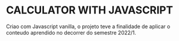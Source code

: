 # CALCULATOR WITH JAVASCRIPT
Criao com Javascript vanilla, o projeto teve a finalidade de aplicar o conteudo aprendido no decorrer do semestre 2022/1.
